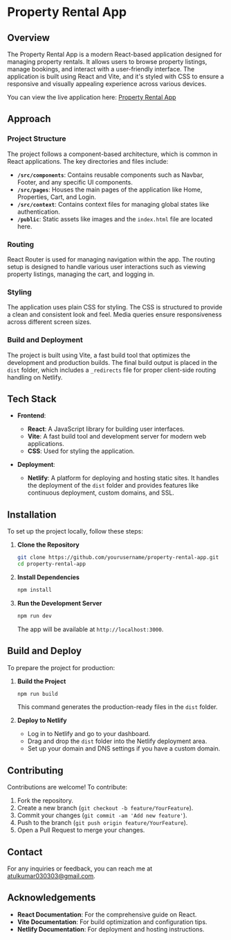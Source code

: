 # Property Rental App

## Overview

The Property Rental App is a modern React-based application designed for managing property rentals. It allows users to browse property listings, manage bookings, and interact with a user-friendly interface. The application is built using React and Vite, and it's styled with CSS to ensure a responsive and visually appealing experience across various devices.

You can view the live application here: [Property Rental App](https://reantalease.netlify.app/)

## Approach

### Project Structure

The project follows a component-based architecture, which is common in React applications. The key directories and files include:

- **`/src/components`**: Contains reusable components such as Navbar, Footer, and any specific UI components.
- **`/src/pages`**: Houses the main pages of the application like Home, Properties, Cart, and Login.
- **`/src/context`**: Contains context files for managing global states like authentication.
- **`/public`**: Static assets like images and the `index.html` file are located here.

### Routing

React Router is used for managing navigation within the app. The routing setup is designed to handle various user interactions such as viewing property listings, managing the cart, and logging in.

### Styling

The application uses plain CSS for styling. The CSS is structured to provide a clean and consistent look and feel. Media queries ensure responsiveness across different screen sizes.

### Build and Deployment

The project is built using Vite, a fast build tool that optimizes the development and production builds. The final build output is placed in the `dist` folder, which includes a `_redirects` file for proper client-side routing handling on Netlify.

## Tech Stack

- **Frontend**:
  - **React**: A JavaScript library for building user interfaces.
  - **Vite**: A fast build tool and development server for modern web applications.
  - **CSS**: Used for styling the application.

- **Deployment**:
  - **Netlify**: A platform for deploying and hosting static sites. It handles the deployment of the `dist` folder and provides features like continuous deployment, custom domains, and SSL.

## Installation

To set up the project locally, follow these steps:

1. **Clone the Repository**

   ```bash
   git clone https://github.com/yourusername/property-rental-app.git
   cd property-rental-app
   ```

2. **Install Dependencies**

   ```bash
   npm install
   ```

3. **Run the Development Server**

   ```bash
   npm run dev
   ```

   The app will be available at `http://localhost:3000`.

## Build and Deploy

To prepare the project for production:

1. **Build the Project**

   ```bash
   npm run build
   ```

   This command generates the production-ready files in the `dist` folder.

2. **Deploy to Netlify**

   - Log in to Netlify and go to your dashboard.
   - Drag and drop the `dist` folder into the Netlify deployment area.
   - Set up your domain and DNS settings if you have a custom domain.

## Contributing

Contributions are welcome! To contribute:

1. Fork the repository.
2. Create a new branch (`git checkout -b feature/YourFeature`).
3. Commit your changes (`git commit -am 'Add new feature'`).
4. Push to the branch (`git push origin feature/YourFeature`).
5. Open a Pull Request to merge your changes.

## Contact

For any inquiries or feedback, you can reach me at [atulkumar030303@gmail.com](mailto:atulkumar030303@gmail.com).

## Acknowledgements

- **React Documentation**: For the comprehensive guide on React.
- **Vite Documentation**: For build optimization and configuration tips.
- **Netlify Documentation**: For deployment and hosting instructions.

